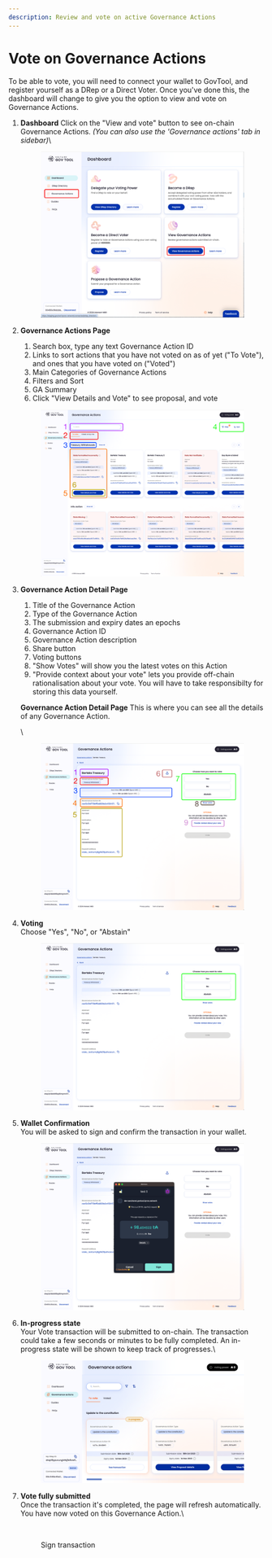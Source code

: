 ```yaml
---
description: Review and vote on active Governance Actions
---
```


# Vote on Governance Actions

To be able to vote, you will need to connect your wallet to GovTool, and register yourself as a DRep or a Direct Voter. Once you've done this, the dashboard will change to give you the option to view and vote on Governance Actions.



1.  **Dashboard** Click on the "View and vote" button to see on-chain Governance Actions. _(You can also use the 'Governance actions' tab in sidebar)_\


    <figure><img src="../../../../.gitbook/assets/hjkhkjhk.png" alt=""><figcaption></figcaption></figure>
2.  **Governance Actions Page**

    1. Search box, type any text Governance Action ID
    2. Links to sort actions that you have not voted on as of yet ("To Vote"), and ones that you have voted on ("Voted")
    3. Main Categories of Governance Actions
    4. Filters and Sort
    5. GA Summary
    6. Click "View Details and Vote" to see proposal, and vote

    <div align="left"><figure><img src="../../../../.gitbook/assets/Artboard xx.png" alt=""><figcaption></figcaption></figure></div>
3.  **Governance Action Detail Page**

    1. Title of the Governance Action
    2. Type of the Governance Action
    3. The submission and expiry dates an epochs
    4. Governance Action ID
    5. Governance Action description
    6. Share button
    7. Voting buttons
    8. "Show Votes" will show you the latest votes on this Action
    9. "Provide context about your vote" lets you provide off-chain rationalisation about your vote. You will have to take responsibilty for storing this data yourself.

    **Governance Action Detail Page** This is where you can see all the details of any Governance Action.

    \


    <figure><img src="../../../../.gitbook/assets/Artboard p.png" alt=""><figcaption></figcaption></figure>
4.  **Voting**\
    Choose "Yes", "No", or "Abstain"&#x20;

    <figure><img src="../../../../.gitbook/assets/Artboard Copy 3.png" alt=""><figcaption></figcaption></figure>
5.  **Wallet Confirmation** \
    You will be asked to sign and confirm the transaction in your wallet.&#x20;

    <figure><img src="../../../../.gitbook/assets/Artboard Copy 4.png" alt=""><figcaption></figcaption></figure>
6.  **In-progress state**\
    Your Vote transaction will be submitted to on-chain. The transaction could take a few seconds or minutes to be fully completed. An in-progress state will be shown to keep track of progresses.\


    <figure><img src="../../../../.gitbook/assets/FArtboard Copy 9.png" alt=""><figcaption></figcaption></figure>
7.  **Vote fully submitted**\
    Once the transaction it's completed, the page will refresh automatically. You have now voted on this Governance Action.\


    <div align="left"><figure><img src="broken-reference" alt=""><figcaption><p>Sign transaction</p></figcaption></figure></div>








